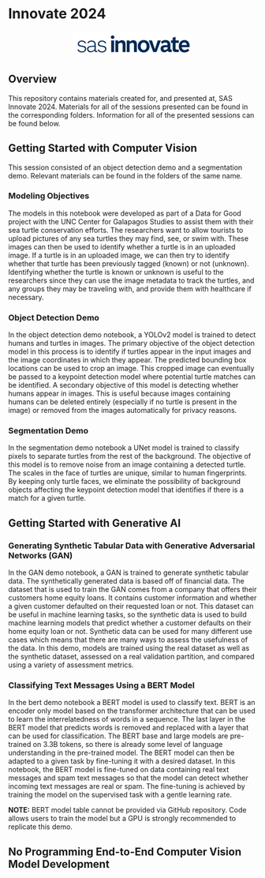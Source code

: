 # Innovate 2024

<div align = "center">
  <img src = "./innovate_2024_logo.PNG"/>
</div> 

## Overview

This repository contains materials created for, and presented at, SAS Innovate 2024. Materials for all of the sessions presented can be found in the corresponding folders. Information for all of the presented sessions can be found below.

## Getting Started with Computer Vision

This session consisted of an object detection demo and a segmentation demo. Relevant materials can be found in the folders of the same name.

### Modeling Objectives

The models in this notebook were developed as part of a Data for Good project with the UNC Center for Galapagos Studies to assist them with their sea turtle conservation efforts. The researchers want to allow tourists to upload pictures of any sea turtles they may find, see, or swim with. These images can then be used to identify whether a turtle is in an uploaded image. If a turtle is in an uploaded image, we can then try to identify whether that turtle has been previously tagged (known) or not (unknown). Identifying whether the turtle is known or unknown is useful to the researchers since they can use the image metadata to track the turtles, and any groups they may be traveling with, and provide them with healthcare if necessary.

### Object Detection Demo

In the object detection demo notebook, a YOLOv2 model is trained to detect humans and turtles in images. The primary objective of the object detection model in this process is to identify if turtles appear in the input images and the image coordinates in which they appear. The predicted bounding box locations can be used to crop an image. This cropped image can eventually be passed to a keypoint detection model where potential turtle matches can be identified. A secondary objective of this model is detecting whether humans appear in images. This is useful because images containing humans can be deleted entirely (especially if no turtle is present in the image) or removed from the images automatically for privacy reasons. 

### Segmentation Demo

In the segmentation demo notebook a UNet model is trained to classify pixels to separate turtles from the rest of the background. The objective of this model is to remove noise from an image containing a detected turtle. The scales in the face of turtles are unique, similar to human fingerprints. By keeping only turtle faces, we eliminate the possibility of background objects affecting the keypoint detection model that identifies if there is a match for a given turtle. 

## Getting Started with Generative AI

### Generating Synthetic Tabular Data with Generative Adversarial Networks (GAN)

In the GAN demo notebook, a GAN is trained to generate synthetic tabular data. The synthetically generated data is based off of financial data. The dataset that is used to train the GAN comes from a company that offers their customers home equity loans. It contains customer information and whether a given customer defaulted on their requested loan or not. This dataset can be useful in machine learning tasks, so the synthetic data is used to build machine learning models that predict whether a customer defaults on their home equity loan or not. Synthetic data can be used for many different use cases which means that there are many ways to assess the usefulness of the data. In this demo, models are trained using the real dataset as well as the synthetic dataset, assessed on a real validation partition, and compared using a variety of assessment metrics.

### Classifying Text Messages Using a BERT Model

In the bert demo notebook a BERT model is used to classify text. BERT is an encoder only model based on the transformer architecture that can be used to learn the interrelatedness of words in a sequence. The last layer in the BERT model that predicts words is removed and replaced with a layer that can be used for classification. The BERT base and large models are pre-trained on 3.3B tokens, so there is already some level of language understanding in the pre-trained model. The BERT model can then be adapted to a given task by fine-tuning it with a desired dataset. In this notebook, the BERT model is fine-tuned on data containing real text messages and spam text messages so that the model can detect whether incoming text messages are real or spam. The fine-tuning is achieved by training the model on the supervised task with a gentle learning rate. 

**NOTE:** BERT model table cannot be provided via GitHub repository. Code allows users to train the model but a GPU is strongly recommended to replicate this demo.

## No Programming End-to-End Computer Vision Model Development



